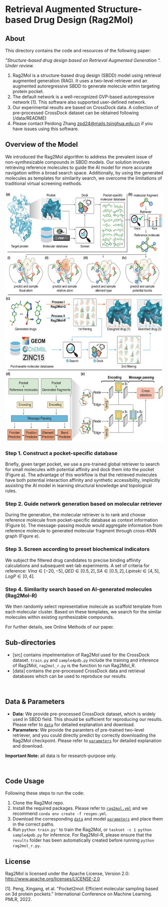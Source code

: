 # Retrieval Augmented Structure-based Drug Design (Rag2Mol)

## About
This directory contains the code and resources of the following paper:

<i>"Structure-based drug design based on Retrieval Augmented Generation
". Under review. </i>

1. Rag2Mol is a structure-based drug design (SBDD) model using retrieval augmented generation (RAG). It uses a two-level retriever and an augmented autoregressive SBDD to generate molecule within targeting protein pocket.
2. The default network is a well-recognized GVP-based autoregressive network [1]. This software also supported user-defined network.
3. Our experimental results are based on CrossDock data. A collection of pre-processed CrossDock dataset can be obtained following (/data/README)
3. Please contact Peidong Zhang zpd24@mails.tsinghua.edu.cn if you have issues using this software.

## Overview of the Model
We introduced the Rag2Mol algorithm to address the prevalent issue of non-synthesizable compounds in SBDD models. Our solution involves retrieving reference molecules to guide the AI model for more accurate navigation within a broad search space. Additionally, by using the generated molecules as templates for similarity search, we overcome the limitations of traditional virtual screening methods.

<p align="center">
<img  src="figure/drug_new.png" width="600" height="800" > 
</p>


### Step 1. Construct a pocket-specific database
Briefly, given target pocket, we use a pre-trained global retriever to search for small molecules with potential affinity and dock them into the pocket (Figure a). The advantage of this workflow is that the retrieved molecules have both potential interaction affinity and synthetic accessibility, implicitly assisting the AI model in learning structural knowledge and topological rules. 

### Step 2. Guide network generation based on molecular retriever
During the generation, the molecular retriever is to rank and choose reference molecule from pocket-specific database as context information (Figure b). The message-passing module would aggregate information from reference molecule to generated molecular fragment through cross-KNN graph (Figure e).

### Step 3. Screen according to preset biochemical indicators
We subject the filtered drug candidates to precise binding affinity calculations and subsequent wet-lab experiments. A set of criteria for reference: $Vina\in[−20, −5], QED\in[0.5, 2], SA\in[0.5, 2], Lipinski\in[4, 5], LogP\in[0, 4]$.

### Step 4. Similarity search based on AI-generated molecules (Rag2Mol-R)
We then randomly select representative molecule as scaffold template from each molecular cluster. Based on these templates, we search for the similar molecules within existing synthesizable compounds.

For further details, see Online Methods of our paper. 

## Sub-directories
  - [src] contains impelmentation of Rag2Mol used for the CrossDock dataset. ``train.py`` and ``sample4pdb.py`` include the training and inference of Rag2Mol, ``rag2mol_r.py`` is the function to run Rag2Mol_R.
  - [data] contains the pre-processed CrossDock data and retrieval databases which can be used to reproduce our results.

<br>

## Data & Parameters
  - **Data:** We provide pre-processed CrossDock dataset, which is widely used in SBDD field. This should be sufficient for reproducing our results. Please refer to [`data`](./data/README.md) for detailed explanation and download.
  - **Parameters:** We provide the paramters of pre-trained two-level retriever, and you could directly predict by correctly downloading the Rag2Mol checkpoint. Please refer to [`parameters`](./src/params/README.md) for detailed explanation and download.

**Important Note:** all data is for research-purpose only.

<br>

## Code Usage

Following these steps to run the code:
  1. Clone the Rag2Mol repo.
  2. Install the required packages. Please refer to [`rag2mol.yml`](./src/rag2mol.yml) and we recommend ``conda env create -f resgen.yml``.
  3. Download the corresponding [`data`](./data/README.md) and model [`parameters`](./src/params/README.md) and place them in the correct paths.
  2. Run `python train.py'` to train the Rag2Mol, or `taskset -c 1 python sample4pdb.py` for inference. For Rag2Mol-R, please ensure that the `results` folder has been automatically created before running `python rag2mol_r.py`.

## License
Rag2Mol is licensed under the Apache License, Version 2.0: http://www.apache.org/licenses/LICENSE-2.0


[1]. Peng, Xingang, et al. "Pocket2mol: Efficient molecular sampling based on 3d protein pockets." International Conference on Machine Learning. PMLR, 2022.

